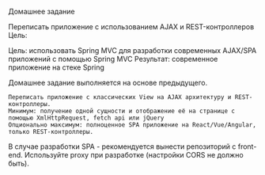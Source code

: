 Домашнее задание

Переписать приложение с использованием AJAX и REST-контроллеров
Цель:

Цель: использовать Spring MVC для разработки современных AJAX/SPA приложений c помощью Spring MVC Результат: современное приложение на стеке Spring

Домашнее задание выполняется на основе предыдущего.

    Переписать приложение с классических View на AJAX архитектуру и REST-контроллеры.
    Минимум: получение одной сущности и отображение её на странице с помощью XmlHttpRequest, fetch api или jQuery
    Опционально максимум: полноценное SPA приложение на React/Vue/Angular, только REST-контроллеры.

В случае разработки SPA - рекомендуется вынести репозиторий с front-end. Используйте proxy при разработке (настройки CORS не должно быть).
